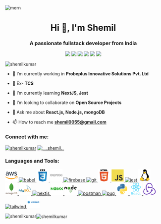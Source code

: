 <image alt="mern" src="https://github.com/shemilkumar/shemilkumar/blob/main/coverPhoto.png" >
<h1 align="center">Hi 👋, I'm Shemil</h1>
<h3 align="center">A passionate fullstack developer from India</h3>
 
<div align="center">
  <image src="https://img.shields.io/badge/angular-%23DD0031.svg?style=for-the-badge&logo=angular&logoColor=white" >
  <image src="https://img.shields.io/badge/react-%2320232a.svg?style=for-the-badge&logo=react&logoColor=%2361DAFB" >
   <image src="https://img.shields.io/badge/vuejs-%2335495e.svg?style=for-the-badge&logo=vuedotjs&logoColor=%234FC08D">
  <image src="https://img.shields.io/badge/node.js-6DA55F?style=for-the-badge&logo=node.js&logoColor=white" >
  <image src="https://img.shields.io/badge/javascript-%23323330.svg?style=for-the-badge&logo=javascript&logoColor=%23F7DF1E" >
  <image src="https://img.shields.io/badge/typescript-%23007ACC.svg?style=for-the-badge&logo=typescript&logoColor=white" >
</div>

<p align="left"> <img src="https://komarev.com/ghpvc/?username=shemilkumar&label=Profile%20views&color=0e75b6&style=flat" alt="shemilkumar" /> </p>

- 🔭 I’m currently working in **Probeplus Innovative Solutions Pvt. Ltd**

- 🔭 Ex- **TCS**

- 🌱 I’m currently learning **NextJS, Jest**

- 👯 I’m looking to collaborate on **Open Source Projects**

- 💬 Ask me about **React.js, Node.js, mongoDB**

- 📫 How to reach me **shemil0055@gmail.com**

<h3 align="left">Connect with me:</h3>
<p align="left">
<a href="https://linkedin.com/in/shemilkumar" target="blank"><img align="center" src="https://raw.githubusercontent.com/rahuldkjain/github-profile-readme-generator/master/src/images/icons/Social/linked-in-alt.svg" alt="shemilkumar" height="30" width="40" /></a>
<a href="https://instagram.com/__.shemil._" target="blank"><img align="center" src="https://raw.githubusercontent.com/rahuldkjain/github-profile-readme-generator/master/src/images/icons/Social/instagram.svg" alt="__.shemil._" height="30" width="40" /></a>
</p>

<h3 align="left">Languages and Tools:</h3>
<p align="left"> <a href="https://aws.amazon.com" target="_blank" rel="noreferrer"> <img src="https://raw.githubusercontent.com/devicons/devicon/master/icons/amazonwebservices/amazonwebservices-original-wordmark.svg" alt="aws" width="40" height="40"/> </a> <a href="https://babeljs.io/" target="_blank" rel="noreferrer"> <img src="https://www.vectorlogo.zone/logos/babeljs/babeljs-icon.svg" alt="babel" width="40" height="40"/> </a> <a href="https://www.w3schools.com/css/" target="_blank" rel="noreferrer"> <img src="https://raw.githubusercontent.com/devicons/devicon/master/icons/css3/css3-original-wordmark.svg" alt="css3" width="40" height="40"/> </a> <a href="https://expressjs.com" target="_blank" rel="noreferrer"> <img src="https://raw.githubusercontent.com/devicons/devicon/master/icons/express/express-original-wordmark.svg" alt="express" width="40" height="40"/> </a> <a href="https://firebase.google.com/" target="_blank" rel="noreferrer"> <img src="https://www.vectorlogo.zone/logos/firebase/firebase-icon.svg" alt="firebase" width="40" height="40"/> </a> <a href="https://git-scm.com/" target="_blank" rel="noreferrer"> <img src="https://www.vectorlogo.zone/logos/git-scm/git-scm-icon.svg" alt="git" width="40" height="40"/> </a> <a href="https://www.w3.org/html/" target="_blank" rel="noreferrer"> <img src="https://raw.githubusercontent.com/devicons/devicon/master/icons/html5/html5-original-wordmark.svg" alt="html5" width="40" height="40"/> </a> <a href="https://developer.mozilla.org/en-US/docs/Web/JavaScript" target="_blank" rel="noreferrer"> <img src="https://raw.githubusercontent.com/devicons/devicon/master/icons/javascript/javascript-original.svg" alt="javascript" width="40" height="40"/> </a> <a href="https://jestjs.io" target="_blank" rel="noreferrer"> <img src="https://www.vectorlogo.zone/logos/jestjsio/jestjsio-icon.svg" alt="jest" width="40" height="40"/> </a> <a href="https://www.linux.org/" target="_blank" rel="noreferrer"> <img src="https://raw.githubusercontent.com/devicons/devicon/master/icons/linux/linux-original.svg" alt="linux" width="40" height="40"/> </a> <a href="https://www.mongodb.com/" target="_blank" rel="noreferrer"> <img src="https://raw.githubusercontent.com/devicons/devicon/master/icons/mongodb/mongodb-original-wordmark.svg" alt="mongodb" width="40" height="40"/> </a> <a href="https://www.mysql.com/" target="_blank" rel="noreferrer"> <img src="https://raw.githubusercontent.com/devicons/devicon/master/icons/mysql/mysql-original-wordmark.svg" alt="mysql" width="40" height="40"/> </a> <a href="https://nextjs.org/" target="_blank" rel="noreferrer"> <img src="https://cdn.worldvectorlogo.com/logos/nextjs-2.svg" alt="nextjs" width="40" height="40"/> </a> <a href="https://www.nginx.com" target="_blank" rel="noreferrer"> <img src="https://raw.githubusercontent.com/devicons/devicon/master/icons/nginx/nginx-original.svg" alt="nginx" width="40" height="40"/> </a> <a href="https://nodejs.org" target="_blank" rel="noreferrer"> <img src="https://raw.githubusercontent.com/devicons/devicon/master/icons/nodejs/nodejs-original-wordmark.svg" alt="nodejs" width="40" height="40"/> </a> <a href="https://postman.com" target="_blank" rel="noreferrer"> <img src="https://www.vectorlogo.zone/logos/getpostman/getpostman-icon.svg" alt="postman" width="40" height="40"/> </a> <a href="https://pugjs.org" target="_blank" rel="noreferrer"> <img src="https://cdn.worldvectorlogo.com/logos/pug.svg" alt="pug" width="40" height="40"/> </a> <a href="https://www.python.org" target="_blank" rel="noreferrer"> <img src="https://raw.githubusercontent.com/devicons/devicon/master/icons/python/python-original.svg" alt="python" width="40" height="40"/> </a> <a href="https://reactjs.org/" target="_blank" rel="noreferrer"> <img src="https://raw.githubusercontent.com/devicons/devicon/master/icons/react/react-original-wordmark.svg" alt="react" width="40" height="40"/> </a> <a href="https://redux.js.org" target="_blank" rel="noreferrer"> <img src="https://raw.githubusercontent.com/devicons/devicon/master/icons/redux/redux-original.svg" alt="redux" width="40" height="40"/> </a> <a href="https://tailwindcss.com/" target="_blank" rel="noreferrer"> <img src="https://www.vectorlogo.zone/logos/tailwindcss/tailwindcss-icon.svg" alt="tailwind" width="40" height="40"/> </a> <a href="https://webpack.js.org" target="_blank" rel="noreferrer"> <img src="https://raw.githubusercontent.com/devicons/devicon/d00d0969292a6569d45b06d3f350f463a0107b0d/icons/webpack/webpack-original-wordmark.svg" alt="webpack" width="40" height="40"/> </a> </p>

<p><img align="left" src="https://github-readme-stats.vercel.app/api/top-langs?username=shemilkumar&show_icons=true&locale=en&layout=compact" alt="shemilkumar" /></p>

<!-- <p>&nbsp;<img align="center" src="https://github-readme-stats.vercel.app/api?username=shemilkumar&show_icons=true&locale=en" alt="shemilkumar" /></p> -->
<!-- ![shemilkumar's GitHub stats](https://github-readme-stats.vercel.app/api?username=shemilkumar&show_icons=true&theme=radical) -->

<p><img align="center" src="https://github-readme-streak-stats.herokuapp.com/?user=shemilkumar&" alt="shemilkumar" /></p>

